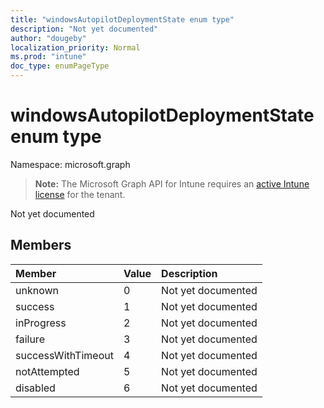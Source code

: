 ```yaml
---
title: "windowsAutopilotDeploymentState enum type"
description: "Not yet documented"
author: "dougeby"
localization_priority: Normal
ms.prod: "intune"
doc_type: enumPageType
---
```


# windowsAutopilotDeploymentState enum type

Namespace: microsoft.graph

> **Note:** The Microsoft Graph API for Intune requires an [active Intune license](https://go.microsoft.com/fwlink/?linkid=839381) for the tenant.

Not yet documented

## Members
|Member|Value|Description|
|:---|:---|:---|
|unknown|0|Not yet documented|
|success|1|Not yet documented|
|inProgress|2|Not yet documented|
|failure|3|Not yet documented|
|successWithTimeout|4|Not yet documented|
|notAttempted|5|Not yet documented|
|disabled|6|Not yet documented|




